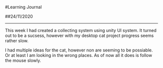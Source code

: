 #Learning Journal

##24/11/2020

---

This week I had created a collecting system using unity UI system. It turned out to be a sucsess, however with my desktop cat project progress seems rather slow.

I had multiple ideas for the cat, however non are seeming to be possiable. Or at least I am looking in the wrong places. As of now all it does is follow the mouse slowly.
